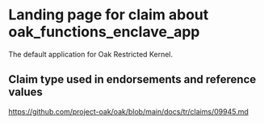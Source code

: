 # Landing page for claim about oak_functions_enclave_app

The default application for Oak Restricted Kernel.

## Claim type used in endorsements and reference values

https://github.com/project-oak/oak/blob/main/docs/tr/claims/09945.md
